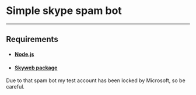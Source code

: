 # Simple skype spam bot

---
## Requirements

- #### [Node.js](https://nodejs.org/)
- #### [Skyweb package](https://www.npmjs.com/package/skyweb)

Due to that spam bot my test account has been locked by Microsoft, so be careful.